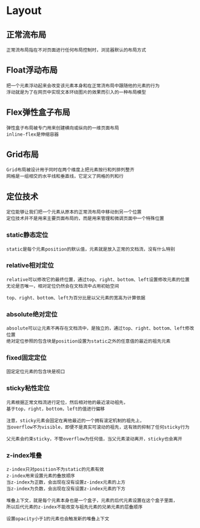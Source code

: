 # Layout

## 正常流布局
    正常流布局指在不对页面进行任何布局控制时，浏览器默认的布局方式
    
## Float浮动布局
    把一个元素浮动起来会改变该元素本身和在正常流布局中跟随他的元素的行为
    浮动就是为了在网页中实现文本环绕图片的效果而引入的一种布局模型

## Flex弹性盒子布局
    弹性盒子布局被专门用来创建横向或纵向的一维页面布局
    inline-flex是伸缩容器

## Grid布局
    Grid布局被设计用于同时在两个维度上把元素按行和列排列整齐
    网格是一组相交的水平线和垂直线，它定义了网格的列和行

## 定位技术
    定位能够让我们把一个元素从原本的正常流布局中移动到另一个位置
    定位技术并不是用来主要页面布局的，而是用来管理和微调页面中一个特殊位置

### static静态定位
    static是每个元素position的默认值，元素就是放入正常的文档流，没有什么特别

### relative相对定位
    relative可以修改它的最终位置，通过top、right、bottom、left设置修改元素的位置
    无论是否唯一，相对定位仍然会在文档流中占用初始空间

    top、right、bottom、left为百分比是以父元素的宽高为计算依据

### absolute绝对定位
    absolute可以让元素不再存在文档流中，是独立的，通过top、right、bottom、left修改位置
    绝对定位参照的包含块是position设置为static之外的任意值的最近的祖先元素


### fixed固定定位
    固定定位元素的包含块是视口


### sticky粘性定位
    元素根据正常文档流进行定位，然后相对他的最近滚动祖先，
    基于top，right，bottom，left的值进行偏移

    注意，sticky元素会固定在离他最近的一个拥有滚定机制的祖先上，
    当overflow不为visible，即便不是真实可滚动的祖先，这有效的抑制了任何sticky行为

    父元素会约束sticky，不管overflow为任何值，当父元素滚动离开，sticky也会离开


### z-index堆叠
    z-index只对position不为static的元素有效
    z-index用来设置元素的叠放顺序
    当z-index为正数，会出现在没有设置z-index元素的上方
    当z-index为负数，会出现在没有设置z-index元素的下方

    堆叠上下文，就是每个元素本身也是一个盒子，元素的后代元素设置在这个盒子里面，
    所以后代元素的z-index不能改变与祖先元素的兄弟元素的层叠顺序

    设置opacity小于1的元素也会触发新的堆叠上下文

    